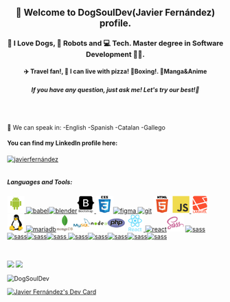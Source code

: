 <h2 align="center"> 🚀 Welcome to DogSoulDev(Javier Fernández) profile.</h2>
<h3 align="center"> 🦴 I Love Dogs, 🤖 Robots and 💻 Tech.  Master degree in Software Development 👨‍💻.</h3>
<h4 align="center"> ✈️ Travel fan!, 🍕 I can live with pizza! 🥊Boxing!. 💢Manga&Anime</h4>
<h5 align="center"> If you have any question, just ask me! Let's try our best!💬</h5>
<br><br>

📱 We can speak in:
-English
-Spanish
-Catalan
-Gallego


<h4>You can find my LinkedIn profile here:</h4>
<a href="https://www.linkedin.com/in/javier-fern%C3%A1ndez-029246233/" target="blank"><img align="center" src="https://cdn-icons-png.flaticon.com/512/174/174857.png" alt="javierfernández" height="50" width="50" /></a><br>
<br>

<h5 align="left">Languages and Tools:</h5>
<p align="left"><a href="https://developer.android.com" target="_blank" rel="noreferrer"><img src="https://raw.githubusercontent.com/devicons/devicon/master/icons/android/android-original-wordmark.svg" alt="android" width="40" height="40"/></a><a href="https://babeljs.io/" target="_blank" rel="noreferrer"> <img src="https://camo.githubusercontent.com/1708539168f87946bc5888f59a74c537f3235d393c97549d6bb62390fdd1b79d/68747470733a2f2f626162656c6a732e696f2f696d672f66617669636f6e2e706e67" alt="babel" width="40" height="40"/></a></a><a href="https://www.blender.org/" target="_blank" rel="noreferrer"><img src="https://download.blender.org/branding/community/blender_community_badge_white.svg" alt="blender" width="40" height="40"/></a><a href="https://getbootstrap.com" target="_blank" rel="noreferrer"><img src="https://raw.githubusercontent.com/devicons/devicon/master/icons/bootstrap/bootstrap-plain-wordmark.svg" alt="bootstrap" width="40" height="40"/></a><a href="https://www.w3schools.com/css/" target="_blank" rel="noreferrer"> <img src="https://raw.githubusercontent.com/devicons/devicon/master/icons/css3/css3-original-wordmark.svg" alt="css3" width="40" height="40"/></a></a><a href="https://www.figma.com/" target="_blank" rel="noreferrer"><img src="https://www.vectorlogo.zone/logos/figma/figma-icon.svg" alt="figma" width="40" height="40"/> </a><a href="https://git-scm.com/" target="_blank" rel="noreferrer"><img src="https://www.vectorlogo.zone/logos/git-scm/git-scm-icon.svg" alt="git" width="40" height="40"/></a> <a href="https://www.w3.org/html/" target="_blank" rel="noreferrer"><img src="https://raw.githubusercontent.com/devicons/devicon/master/icons/html5/html5-original-wordmark.svg" alt="html5" width="40" height="40"/></a> <a href="https://developer.mozilla.org/en-US/docs/Web/JavaScript" target="_blank" rel="noreferrer"><img src="https://raw.githubusercontent.com/devicons/devicon/master/icons/javascript/javascript-original.svg" alt="javascript" width="40" height="40"/> </a> <a href="https://laravel.com/" target="_blank" rel="noreferrer"><img src="https://raw.githubusercontent.com/devicons/devicon/master/icons/laravel/laravel-plain-wordmark.svg" alt="laravel" width="40" height="40"/></a><a href="https://www.linux.org/" target="_blank" rel="noreferrer"><img src="https://raw.githubusercontent.com/devicons/devicon/master/icons/linux/linux-original.svg" alt="linux" width="40" height="40"/> </a> <a href="https://mariadb.org/" target="_blank" rel="noreferrer"> <img src="https://www.vectorlogo.zone/logos/mariadb/mariadb-icon.svg" alt="mariadb" width="40" height="40"/></a><a href="https://www.mongodb.com/" target="_blank" rel="noreferrer"><img src="https://raw.githubusercontent.com/devicons/devicon/master/icons/mongodb/mongodb-original-wordmark.svg" alt="mongodb" width="40" height="40"/></a><a href="https://www.mysql.com/" target="_blank" rel="noreferrer"><img src="https://raw.githubusercontent.com/devicons/devicon/master/icons/mysql/mysql-original-wordmark.svg" alt="mysql" width="40" height="40"/></a><a href="https://nodejs.org" target="_blank" rel="noreferrer"><img src="https://raw.githubusercontent.com/devicons/devicon/master/icons/nodejs/nodejs-original-wordmark.svg" alt="nodejs" width="40" height="40"/></a><a href="https://www.php.net" target="_blank" rel="noreferrer"><img src="https://raw.githubusercontent.com/devicons/devicon/master/icons/php/php-original.svg" alt="php" width="40" height="40"/></a> <a href="https://reactjs.org/" target="_blank" rel="noreferrer"> <img src="https://raw.githubusercontent.com/devicons/devicon/master/icons/react/react-original-wordmark.svg" alt="react" width="40" height="40"/></a><a href="https://expressjs.com/" target="_blank" rel="noreferrer"> <img src="https://assets.website-files.com/61ca3f775a79ec5f87fcf937/6202fcdee5ee8636a145a41b_1234.png" alt="react" width="40" height="40"/></a><a href="https://sass-lang.com" target="_blank" rel="noreferrer"><img src="https://raw.githubusercontent.com/devicons/devicon/master/icons/sass/sass-original.svg" alt="sass" width="40" height="40"/></a>
<a href="https://jestjs.io/" target="_blank" rel="noreferrer"><img src="https://seeklogo.com//images/J/jest-logo-F9901EBBF7-seeklogo.com.png" alt="sass" width="40" height="40"/></a><a href="https://www.npmjs.com/" target="_blank" rel="noreferrer"><img src="https://cdn.iconscout.com/icon/free/png-128/npm-226037.png" alt="sass" width="40" height="40"/></a></a><a href="https://www.cypress.io/" target="_blank" rel="noreferrer"><img src="https://miro.medium.com/max/364/0*JAWNOBEDxJLXxHUj.png" alt="sass" width="40" height="40"/></a><a href="https://www.typescriptlang.org/" target="_blank" rel="noreferrer"><img src="https://cdn.iconscout.com/icon/free/png-128/typescript-1-1175078.png" alt="sass" width="40" height="40"/></a><a href="https://www.scrum.org/" target="_blank" rel="noreferrer"> <img src="https://seeklogo.com/images/S/scrum-logo-B057CBD9B8-seeklogo.com.png" alt="sass" width="40" height="40"/></a><a href="https://asana.com/es" target="_blank" rel="noreferrer"><img src="https://seeklogo.com/images/A/asana-logo-7F172ED8E6-seeklogo.com.png" alt="sass" width="40" height="40"/></a></a><a href="https://trello.com/en" target="_blank" rel="noreferrer"><img src="https://cdn4.iconfinder.com/data/icons/logos-and-brands/512/339_Trello_logo-512.png" alt="sass" width="40" height="40"/></a><a href="https://miro.com" target="_blank" rel="noreferrer"><img src="https://dl2.macupdate.com/images/icons256/62839.png" alt="sass" width="40" height="40"/></a><a href="https://www.microsoft.com/en-us/windows?r=1" target="_blank" rel="noreferrer"><img src="https://www.evolveitsupport.co.uk/wp-content/uploads/2019/01/Windows-logo-880x645-300x220.png" alt="sass" width="40" height="40"/></a>
<br><br><br>

<a href="https://github.com/DogSoulDev"><img src="https://www.rlogical.com/wp-content/uploads/2020/12/MERN-Stack-considered-the-Best-for-Developing-Web-Apps.png" width="400"/></a>
<a href="https://github.com/DogSoulDev"><img src="https://i.ytimg.com/vi/qWxubVMX_cg/maxresdefault.jpg" width="400"/></a>


![DogSoulDev](https://user-images.githubusercontent.com/104593484/177875094-cad96be8-6109-464b-9c39-b53f3aef2b5b.gif)

<a href="https://app.daily.dev/DogSoulDev"><img src="https://api.daily.dev/devcards/8e397fb1860042388864ad04a09157e5.png?r=7rl" width="400" alt="Javier Fernández's Dev Card"/></a>




